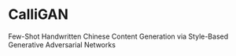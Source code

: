 # CalliGAN
Few-Shot Handwritten Chinese Content Generation via Style-Based Generative Adversarial Networks
